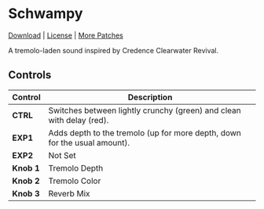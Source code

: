 # Schwampy

[Download](https://github.com/markfeit/ampero/raw/master/patches/Schwampy.prst) | [License](README.md#License) | [More Patches](https://github.com/markfeit/ampero/tree/master/patches)

A tremolo-laden sound inspired by Credence Clearwater Revival.


## Controls

| Control | Description |
| ------- | ----------- |
| **CTRL** | Switches between lightly crunchy (green) and clean with delay (red). |
| **EXP1** | Adds depth to the tremolo (up for more depth, down for the usual amount). |
| **EXP2** | Not Set |
| **Knob 1** | Tremolo Depth |
| **Knob 2** | Tremolo Color |
| **Knob 3** | Reverb Mix |
